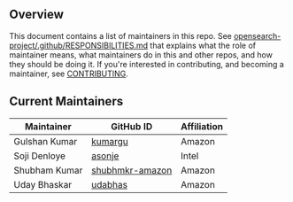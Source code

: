 ## Overview

This document contains a list of maintainers in this repo. See [opensearch-project/.github/RESPONSIBILITIES.md](https://github.com/opensearch-project/.github/blob/main/RESPONSIBILITIES.md#maintainer-responsibilities) that explains what the role of maintainer means, what maintainers do in this and other repos, and how they should be doing it. If you're interested in contributing, and becoming a maintainer, see [CONTRIBUTING](CONTRIBUTING.md).

## Current Maintainers

| Maintainer               | GitHub ID                                              | Affiliation |
|--------------------------|--------------------------------------------------------|-------------|
| Gulshan Kumar            | [kumargu](https://github.com/kumargu)                  | Amazon      |
| Soji Denloye             | [asonje](https://github.com/asonje)                    | Intel       |
| Shubham Kumar            | [shubhmkr-amazon](https://github.com/shubhmkr-amazon)  | Amazon      |
| Uday Bhaskar             | [udabhas](https://github.com/udabhas)                  | Amazon      |


